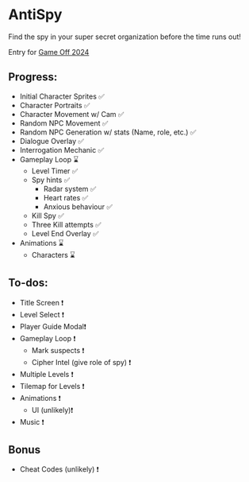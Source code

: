 # AntiSpy
Find the spy in your super secret organization before the time runs out!

Entry for [Game Off 2024](https://itch.io/jam/game-off-2024)

## Progress:
- Initial Character Sprites ✅
- Character Portraits ✅
- Character Movement w/ Cam ✅
- Random NPC Movement ✅
- Random NPC Generation w/ stats (Name, role, etc.) ✅
- Dialogue Overlay ✅
- Interrogation Mechanic ✅
- Gameplay Loop ⌛
    - Level Timer ✅
    - Spy hints ✅
        - Radar system ✅
        - Heart rates ✅
        - Anxious behaviour ✅
    - Kill Spy ✅
    - Three Kill attempts ✅
    - Level End Overlay ✅
- Animations ⌛
    - Characters ⌛

## To-dos:
- Title Screen ❗
- Level Select ❗
- Player Guide Modal❗
- Gameplay Loop ❗
    - Mark suspects ❗
    - Cipher Intel (give role of spy) ❗
- Multiple Levels ❗
- Tilemap for Levels ❗
- Animations ❗
    - UI (unlikely)❗
- Music ❗

## Bonus 
- Cheat Codes (unlikely) ❗ 